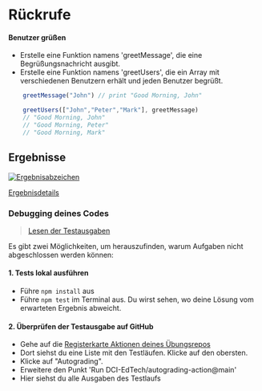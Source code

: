# Rückrufe

#### Benutzer grüßen
* Erstelle eine Funktion namens 'greetMessage', die eine Begrüßungsnachricht ausgibt.
* Erstelle eine Funktion namens 'greetUsers', die ein Array mit verschiedenen Benutzern erhält und jeden Benutzer begrüßt.


```javascript
    greetMessage("John") // print "Good Morning, John"

    greetUsers(["John","Peter","Mark"], greetMessage)
    // "Good Morning, John"
    // "Good Morning, Peter"
    // "Good Morning, Mark"
```

[//]: # (autograding info start)
## Ergebnisse
  [![Ergebnisabzeichen](../../blob/badges/.github/badges/autograding/badge.svg)](https://github.com/DigitalCareerInstitute/PB-Functions-Callback-1/actions)
  
  [Ergebnisdetails](https://github.com/DigitalCareerInstitute/PB-Functions-Callback-1/actions)
  
  ### Debugging deines Codes
  > [Lesen der Testausgaben](https://github.com/DCI-EdTech/autograding-setup/wiki/Reading-test-outputs)
  
  Es gibt zwei Möglichkeiten, um herauszufinden, warum Aufgaben nicht abgeschlossen werden können:
  #### 1. Tests lokal ausführen
  - Führe `npm install` aus
  - Führe `npm test` im Terminal aus. Du wirst sehen, wo deine Lösung vom erwarteten Ergebnis abweicht.
  
  #### 2. Überprüfen der Testausgabe auf GitHub
  - Gehe auf die [Registerkarte Aktionen deines Übungsrepos](https://github.com/DigitalCareerInstitute/PB-Functions-Callback-1/actions)
  - Dort siehst du eine Liste mit den Testläufen. Klicke auf den obersten.
  - Klicke auf "Autograding".
  - Erweitere den Punkt 'Run DCI-EdTech/autograding-action@main'
  - Hier siehst du alle Ausgaben des Testlaufs

[//]: # (autograding info end)
